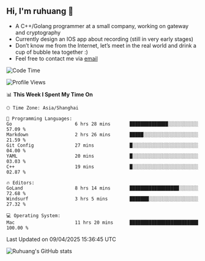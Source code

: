 ## Hi, I'm ruhuang 👋

- A C++/Golang programmer at a small company, working on gateway and cryptography
- Currently design an IOS app about recording (still in very early stages)
- Don’t know me from the Internet, let’s meet in the real world and drink a cup of bubble tea together :)
- Feel free to contact me via [email](mailto:ruhuang2001@gmail.com)
<!--START_SECTION:waka-->
![Code Time](http://img.shields.io/badge/Code%20Time-426%20hrs%2010%20mins-blue)

![Profile Views](http://img.shields.io/badge/Profile%20Views-0-blue)

📊 **This Week I Spent My Time On** 

```text
🕑︎ Time Zone: Asia/Shanghai

💬 Programming Languages: 
Go                       6 hrs 28 mins       ██████████████░░░░░░░░░░░   57.09 % 
Markdown                 2 hrs 26 mins       █████░░░░░░░░░░░░░░░░░░░░   21.59 % 
Git Config               27 mins             █░░░░░░░░░░░░░░░░░░░░░░░░   04.00 % 
YAML                     20 mins             █░░░░░░░░░░░░░░░░░░░░░░░░   03.03 % 
C++                      19 mins             █░░░░░░░░░░░░░░░░░░░░░░░░   02.87 % 

🔥 Editors: 
GoLand                   8 hrs 14 mins       ██████████████████░░░░░░░   72.68 % 
Windsurf                 3 hrs 5 mins        ███████░░░░░░░░░░░░░░░░░░   27.32 % 

💻 Operating System: 
Mac                      11 hrs 20 mins      █████████████████████████   100.00 % 
```


 Last Updated on 09/04/2025 15:36:45 UTC
<!--END_SECTION:waka-->

![Ruhuang's GitHub stats](https://github-readme-stats.vercel.app/api?username=ruhuang2001&count_private=true&hide_title=true&show_icons=true&theme=vue)

